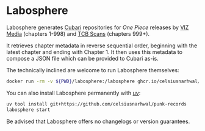 # Labosphere

Labosphere generates [Cubari](https://cubari.moe) repositories for *One Piece* releases by [VIZ Media](https://viz.com) (chapters 1-998)
and [TCB Scans](https://tcbscans.com) (chapters 999+).

It retrieves chapter metadata in reverse sequential order, beginning with the latest chapter and ending with Chapter 1.
It then uses this metadata to compose a JSON file which can be provided to Cubari as-is.

The technically inclined are welcome to run Labosphere themselves:

```bash
docker run -rm -v ${PWD}/labosphere:/labosphere ghcr.io/celsiusnarhwal/labosphere:latest
```

You can also install Labosphere permanently with [uv](https://docs.astral.sh/uv):

```bash
uv tool install git+https://github.com/celsiusnarhwal/punk-records
labosphere start
```

Be advised that Labosphere offers no changelogs or version guarantees.